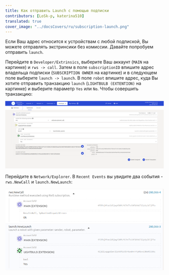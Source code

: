 ```yaml
---
title: Как отправить Launch с помощью подписки
contributors: [LoSk-p, katerina510]
translated: true
cover_image: "../docsCovers/ru/subscription-launch.png"
---
```


Если Ваш адрес относится к устройствам с любой подпиской, Вы можете отправлять экстринсики без комиссии. Давайте попробуем отправить `launch`.

Перейдите в `Developer/Extrinsics`, выберите Ваш аккаунт (`MAIN` на картинке) и `rws -> call`. Затем в поле `subscriptionID` впишите адрес владельца подписки (`SUBSCRIPTION OWNER` на картинке) и в следующем поле выберите `launch -> launch`. В поле `robot` впишите адрес, куда Вы хотите отправить транзакцию `launch` (`LIGHTBULB (EXTENTION)` на картинке) и выберите параметр `Yes` или `No`. Чтобы совершить транзакцию:

![launch](../images/dev-node/launch.png)


Перейдите в `Network/Explorer`. В `Recent Events` вы увидите два события - `rws.NewCall` и `launch.NewLaunch`:

![события](../images/dev-node/events.png)
